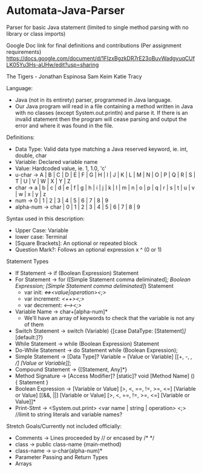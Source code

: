 # Automata-Java-Parser
Parser for basic Java statement (limited to single method parsing with no library or class imports)

Google Doc link for final definitions and contributions (Per assignment requirements)
https://docs.google.com/document/d/1FIzxBgzkDR7rE23oBuvWadgyuqCUfLK05Yu3Hs-aUHw/edit?usp=sharing


The Tigers - 
Jonathan Espinosa
Sam Keim
Katie Tracy

Language:
* Java (not in its entirety) parser, programmed in Java language.
* Our Java program will read in a file containing a method written in Java with no classes (except System.out.println) and parse it.  If there is an invalid statement then the program will cease parsing and output the error and where it was found in the file. 

Definitions:
* Data Type: Valid data type matching a Java reserved keyword, ie. int, double, char
* Variable: Declared variable name
* Value: Hardcoded value, ie. 1, 1.0, 'c'
* u-char -> A | B | C | D | E | F | G | H | I | J | K | L | M | N | O | P | Q | R | S | T | U | V | W | X | Y | Z
* char -> a | b | c | d | e | f | g | h | i | j | k | l | m | n | o | p | q | r | s | t | u | v | w | x | y | z
* num -> 0 | 1 | 2 | 3 | 4 | 5 | 6 | 7 | 8 | 9 
* alpha-num -> char | 0 | 1 | 2 | 3 | 4 | 5 | 6 | 7 | 8 | 9

Syntax used in this description:
* Upper Case: Variable
* lower case: Terminal
* \[Square Brackets\]: An optional or repeated block
* Question Mark?: Follows an optional expression x ^ (0 or 1)

Statement Types
* If Statement -> if (Boolean Expression) Statement
* For Statement -> for ([Simple Statement comma deliminated]*; Boolean Expression; [Simple Statement comma deliminated]*) Statement
  * var init: <var name><=><value|operation><;>
  * var increment: <var name><++><;>
  * var decrement: <var name><--><;>
* Variable Name -> char+[alpha-num]*
  * We'll have an array of keywords to check that the variable is not any of them
* Switch Statement -> switch (Variable) {[case DataType: [Statement]*]* [default:]?}
* While Statement -> while (Boolean Expression) Statement
* Do-While Statement -> do Statement while (Boolean Expression);
* Simple Statement -> [Data Type]? Variable = [Value or Variable] [[+, -, *, /] [Value or Variable]]*;
* Compound Statement -> {[Statement, Any]*}
* Method Signature -> [Access Modifier]? [static]? void [Method Name] () { Statement }
* Boolean Expression -> [Variable or Value] [>, <, ==, !=, >=, <=] [Variable or Value] [[&&, ||] [Variable or Value] [>, <, ==, !=, >=, <=] [Variable or Value]]*
* Print-Stmt -> <System.out.print><left paren> <var name | string | operation> <right paren><;> //limit to string literals and variable names?

Stretch Goals/Currently not included officially: 
* Comments -> Lines proceeded by // or encased by /* */
* class -> public class-name {main-method}
* class-name -> u-char(alpha-num)*
* Parameter Passing and Return Types 
* Arrays
